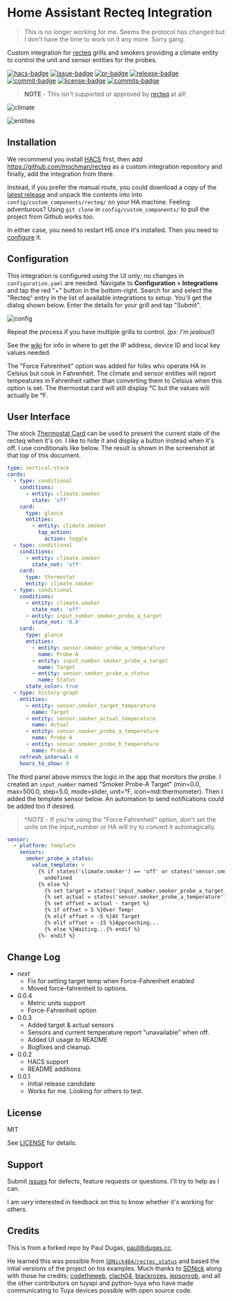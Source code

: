 # Home Assistant Recteq Integration

> This is no longer working for me. Seems the protocol has changed but I don't have the time to work on it any more. Sorry gang.

Custom integration for [recteq][recteq] grills and smokers providing a climate
entity to control the unit and sensor entities for the probes.

[![hacs-badge](https://img.shields.io/badge/HACS-Custom-orange.svg)](https://github.com/custom-components/hacs)
[![issue-badge](https://img.shields.io/github/issues/mochman/recteq)](https://github.com/mochman/recteq/issues)
[![pr-badge](https://img.shields.io/github/issues-pr/mochman/recteq)](https://github.com/mochman/recteq/issues)
[![release-badge](https://img.shields.io/github/v/release/mochman/recteq?sort=semver)](https://github.com/mochman/recteq/releases/latest)
[![commit-badge](https://img.shields.io/github/last-commit/mochman/recteq)](https://github.com/mochman/recteq/commit/main)
[![license-badge](https://img.shields.io/github/license/mochman/recteq)](https://github.com/mochman/recteq/blob/main/LICENSE)
[![commits-badge](https://img.shields.io/github/commits-since/mochman/recteq/latest/main?sort=semver)](https://github.com/mochman/recteq/commits/main)

> **NOTE** - This isn't supported or approved by [recteq][recteq] at all!

![climate](img/climate.png)

![entities](img/entities.png)

## Installation

We recommend you install [HACS](https://hacs.xyz/) first, then add
<https://github.com/mochman/recteq> as a custom integration repository and
finally, add the integration from there.

Instead, if you prefer the manual route, you could download a copy of the
[latest release][latest] and unpack the contents into into
`config/custom_components/recteq/` on your HA machine. Feeling adventurous?
Using `git clone` in `config/custom_components/` to pull the project from
Github works too.

In either case, you need to restart HS once it's installed. Then you need to
[configure](#configuration) it.

## Configuration

This integration is configured using the UI only; no changes in
`configuration.yaml` are needed. Navigate to **Configuration** &raquo;
**Integrations** and tap the red "+" button in the bottom-right. Search for and
select the "Recteq" entry in the list of available integrations to setup.
You'll get the dialog shown below. Enter the details for your grill and tap
"Submit".

![config](img/config.png)

Repeat the process if you have multiple grills to control. _(ps: I'm jealous!)_

See the [wiki](https://github.com/mochman/recteq/wiki) for info in where to get
the IP address, device ID and local key values needed.

The "Force Fahrenheit" option was added for folks who operate HA in Celsius but
cook in Fahrenheit. The climate and sensor entities will report tempeatures in
Fahrenheit rather than converting them to Celsius when this option is set. The
thermostat card will still display °C but the values will actually be °F.

## User Interface

The stock [Thermostat Card](https://www.home-assistant.io/lovelace/thermostat/)
can be used to present the current state of the recteq when it's on. I like to
hide it and display a button instead when it's off. I use conditionals like
below. The result is shown in the screenshot at that top of this document.

```yaml
type: vertical-stack
cards:
  - type: conditional
    conditions:
      - entity: climate.smoker
        state: 'off'
    card:
      type: glance
      entities:
        - entity: climate.smoker
          tap_action:
            action: toggle
  - type: conditional
    conditions:
      - entity: climate.smoker
        state_not: 'off'
    card:
      type: thermostat
      entity: climate.smoker
  - type: conditional
    conditions:
      - entity: climate.smoker
        state_not: 'off'
      - entity: input_number.smoker_probe_a_target
        state_not: '0.0'
    card:
      type: glance
      entities:
        - entity: sensor.smoker_probe_a_temperature
          name: Probe-A
        - entity: input_number.smoker_probe_a_target
          name: Target
        - entity: sensor.smoker_probe_a_status
          name: Status
      state_color: true
  - type: history-graph
    entities:
      - entity: sensor.smoker_target_temperature
        name: Target
      - entity: sensor.smoker_actual_temperature
        name: Actual
      - entity: sensor.smoker_probe_a_temperature
        name: Probe-A
      - entity: sensor.smoker_probe_b_temperature
        name: Probe-B
    refresh_interval: 0
    hours_to_show: 8
```

The third panel above mimics the logic in the app that monitors the probe. I
created an `input_number` named "Smoker Probe-A Target" (min=0.0, max=500.0,
step=5.0, mode=slider, unit=°F, icon=mdi:thermometer). Then I added the
template sensor below. An automation to send notifications could be added too
if desired.

> **NOTE* - If you're using the "Force Fahrenheit" option, don't set the units
> on the input\_number or HA will try to convert it automagically.

```yaml
sensor:
  - platform: template
    sensors:
      smoker_probe_a_status:
        value_template: >
          {% if states('climate.smoker') == 'off' or states('sensor.smoker_probe_a_temperature') == 'unavailable' -%}
            undefined
          {% else %}
            {% set target = states('input_number.smoker_probe_a_target')|round %}
            {% set actual = states('sensor.smoker_probe_a_temperature')|round %}
            {% set offset = actual - target %}
            {% if offset > 5 %}Over Temp!
            {% elif offset > -5 %}At Target
            {% elif offset > -15 %}Approaching...
            {% else %}Waiting...{% endif %}
          {%- endif %}
```

## Change Log

* _next_
  * Fix for setting target temp when Force-Fahrenheit enabled
  * Moved force-fahrenheit to options.
* 0.0.4
  * Metric units support
  * Force-Fahrenheit option
* 0.0.3 
  * Added target & actual sensors
  * Sensors and current temperature report "unavailable" when off.
  * Added UI usage to README
  * Bugfixes and cleanup.
* 0.0.2 
  * HACS support
  * README additions
* 0.0.1 
  * Initial release candidate
  * Works for me. Looking for others to test.

## License

MIT

See [LICENSE](LICENSE) for details.

## Support

Submit [issues](https://github.com/mochman/recteq/issues) for defects, feature
requests or questions. I'll try to help as I can.

I am *very* interested in feedback on this to know whether it's working for
others.

## Credits

This is from a forked repo by Paul Dugas, <paul@dugas.cc>.

He learned this was possible from [`SDNick484/rectec_status`][rectec_status] and
based the intial versions of the project on his examples. Much thanks to
[SDNick](https://github.com/SDNick484/) along with those he credits;
[codetheweb](https://github.com/codetheweb/),
[clach04](https://github.com/clach04),
[blackrozes](https://github.com/blackrozes),
[jepsonrob](https://github.com/jepsonrob), and all the other contributors on
tuyapi and python-tuya who have made communicating to Tuya devices possible
with open source code.

[recteq]: https://www.recteq.com/
[latest]: https://github.com/mochman/recteq/releases/latest
[rectec_status]: https://github.com/SDNick484/rectec_status
